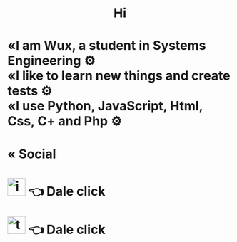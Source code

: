   <h1> <center> Hi </center> <h1> 
  
<div> «I am Wux, a student in Systems Engineering ⚙️</div>

<div> «I like to learn new things and create tests ⚙️</div>

<div> «I use Python, JavaScript, Html, Css, C+ and Php ⚙️ </div>


<div> <h4> « Social </h4> </div>

[<img src='https://cdn.jsdelivr.net/npm/simple-icons@3.0.1/icons/instagram.svg' alt='instagram' height='40'>](https://www.instagram.com/wuxsen78/) 👈 Dale click
  
[<img src='https://cdn.jsdelivr.net/npm/simple-icons@3.0.1/icons/twitter.svg' alt='twitter' height='40'>](https://twitter.com/Wuxsen78) 👈 Dale click
 
